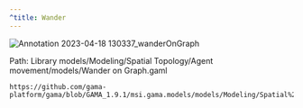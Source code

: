 ```yaml
---
^title: Wander
---
```


![Annotation 2023-04-18 130337_wanderOnGraph](https://user-images.githubusercontent.com/4437331/232952282-85a9a6af-159c-4991-893b-4a84650845d2.png)

Path: Library models/Modeling/Spatial Topology/Agent movement/models/Wander on Graph.gaml


```gaml reference
https://github.com/gama-platform/gama/blob/GAMA_1.9.1/msi.gama.models/models/Modeling/Spatial%20Topology/Agent%20movement/models/Wander%20on%20Graph.gaml
```

